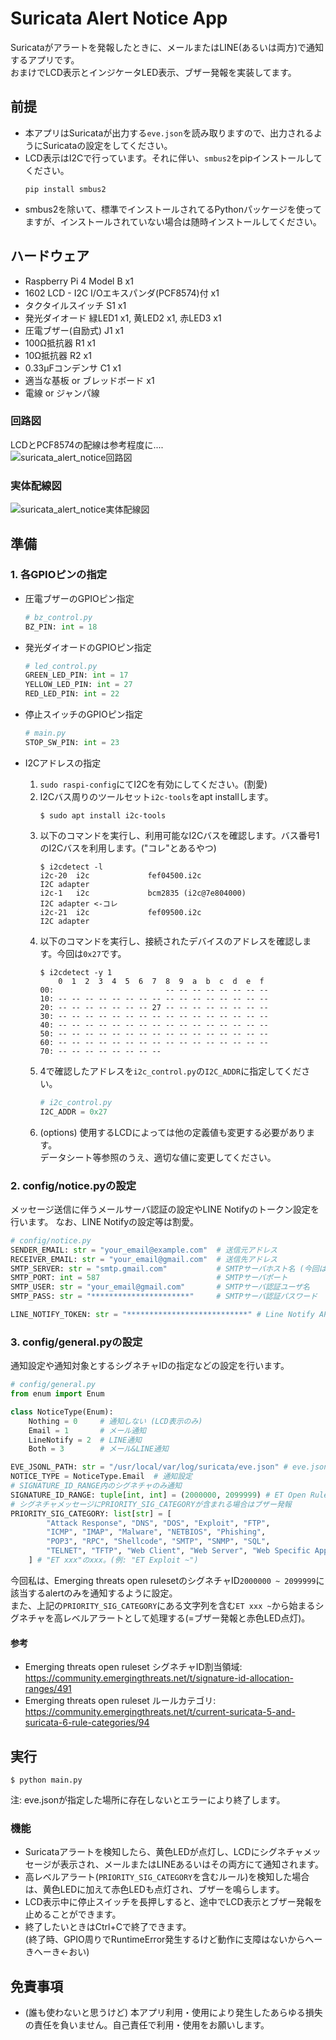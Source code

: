 # Suricata Alert Notice App

Suricataがアラートを発報したときに、メールまたはLINE(あるいは両方)で通知するアプリです。\
おまけでLCD表示とインジケータLED表示、ブザー発報を実装してます。

## 前提
- 本アプリはSuricataが出力する`eve.json`を読み取りますので、出力されるようにSuricataの設定をしてください。
- LCD表示はI2Cで行っています。それに伴い、`smbus2`をpipインストールしてください。
  ```
  pip install smbus2
  ```
- smbus2を除いて、標準でインストールされてるPythonパッケージを使ってますが、インストールされていない場合は随時インストールしてください。

## ハードウェア
- Raspberry Pi 4 Model B x1
- 1602 LCD - I2C I/Oエキスパンダ(PCF8574)付 x1
- タクタイルスイッチ S1 x1
- 発光ダイオード 緑LED1 x1, 黄LED2 x1, 赤LED3 x1
- 圧電ブザー(自励式) J1 x1
- 100Ω抵抗器 R1 x1
- 10Ω抵抗器 R2 x1
- 0.33μFコンデンサ C1 x1
- 適当な基板 or ブレッドボード x1
- 電線 or ジャンパ線

### 回路図
LCDとPCF8574の配線は参考程度に....\
![suricata_alert_notice回路図](images/suricata_alert_notice.svg)

### 実体配線図
![suricata_alert_notice実体配線図](images/suricata_alert_notice_bb.png)

## 準備
### 1. 各GPIOピンの指定
- 圧電ブザーのGPIOピン指定
  ```python
  # bz_control.py
  BZ_PIN: int = 18
  ```

- 発光ダイオードのGPIOピン指定
  ```python
  # led_control.py
  GREEN_LED_PIN: int = 17
  YELLOW_LED_PIN: int = 27
  RED_LED_PIN: int = 22
  ```

- 停止スイッチのGPIOピン指定
  ```python
  # main.py
  STOP_SW_PIN: int = 23
  ```

- I2Cアドレスの指定
  1. `sudo raspi-config`にてI2Cを有効にしてください。(割愛)
  2. I2Cバス周りのツールセット`i2c-tools`をapt installします。
      ```
      $ sudo apt install i2c-tools
      ```
  3. 以下のコマンドを実行し、利用可能なI2Cバスを確認します。バス番号1のI2Cバスを利用します。("コレ"とあるやつ)
      ```
      $ i2cdetect -l
      i2c-20  i2c             fef04500.i2c                            I2C adapter
      i2c-1   i2c             bcm2835 (i2c@7e804000)                  I2C adapter <-コレ
      i2c-21  i2c             fef09500.i2c                            I2C adapter
      ```
  4. 以下のコマンドを実行し、接続されたデバイスのアドレスを確認します。今回は`0x27`です。
      ```
      $ i2cdetect -y 1
          0  1  2  3  4  5  6  7  8  9  a  b  c  d  e  f
      00:                         -- -- -- -- -- -- -- -- 
      10: -- -- -- -- -- -- -- -- -- -- -- -- -- -- -- -- 
      20: -- -- -- -- -- -- -- 27 -- -- -- -- -- -- -- -- 
      30: -- -- -- -- -- -- -- -- -- -- -- -- -- -- -- -- 
      40: -- -- -- -- -- -- -- -- -- -- -- -- -- -- -- -- 
      50: -- -- -- -- -- -- -- -- -- -- -- -- -- -- -- -- 
      60: -- -- -- -- -- -- -- -- -- -- -- -- -- -- -- -- 
      70: -- -- -- -- -- -- -- --                         
      ```
  5. 4で確認したアドレスを`i2c_control.py`の`I2C_ADDR`に指定してください。
      ```python
      # i2c_control.py
      I2C_ADDR = 0x27
      ```
  6. (options) 使用するLCDによっては他の定義値も変更する必要があります。\
  データシート等参照のうえ、適切な値に変更してください。

### 2. config/notice.pyの設定
メッセージ送信に伴うメールサーバ認証の設定やLINE Notifyのトークン設定を行います。
なお、LINE Notifyの設定等は割愛。
```python
# config/notice.py
SENDER_EMAIL: str = "your_email@example.com"  # 送信元アドレス
RECEIVER_EMAIL: str = "your_email@gmail.com"  # 送信先アドレス
SMTP_SERVER: str = "smtp.gmail.com"           # SMTPサーバホスト名 (今回はGmailを利用)
SMTP_PORT: int = 587                          # SMTPサーバポート
SMTP_USER: str = "your_email@gmail.com"       # SMTPサーバ認証ユーザ名
SMTP_PASS: str = "**********************"     # SMTPサーバ認証パスワード

LINE_NOTIFY_TOKEN: str = "***************************" # Line Notify API Access Token
```

### 3. config/general.pyの設定
通知設定や通知対象とするシグネチャIDの指定などの設定を行います。
```python
# config/general.py
from enum import Enum

class NoticeType(Enum):
    Nothing = 0     # 通知しない (LCD表示のみ)
    Email = 1       # メール通知
    LineNotify = 2  # LINE通知
    Both = 3        # メール&LINE通知

EVE_JSONL_PATH: str = "/usr/local/var/log/suricata/eve.json" # eve.json配置場所
NOTICE_TYPE = NoticeType.Email  # 通知設定
# SIGNATURE_ID_RANGE内のシグネチャのみ通知
SIGNATURE_ID_RANGE: tuple[int, int] = (2000000, 2099999) # ET Open Rulesets
# シグネチャメッセージにPRIORITY_SIG_CATEGORYが含まれる場合はブザー発報
PRIORITY_SIG_CATEGORY: list[str] = [
        "Attack Response", "DNS", "DOS", "Exploit", "FTP", 
        "ICMP", "IMAP", "Malware", "NETBIOS", "Phishing", 
        "POP3", "RPC", "Shellcode", "SMTP", "SNMP", "SQL", 
        "TELNET", "TFTP", "Web Client", "Web Server", "Web Specific Apps", "WORM"
    ] # "ET xxx"のxxx。(例: "ET Exploit ~")
```
今回私は、Emerging threats open rulesetのシグネチャID`2000000 ~ 2099999`に該当するalertのみを通知するように設定。\
また、上記の`PRIORITY_SIG_CATEGORY`にある文字列を含む`ET xxx ~`から始まるシグネチャを高レベルアラートとして処理する(=ブザー発報と赤色LED点灯)。

#### 参考
- Emerging threats open ruleset シグネチャID割当領域: \
https://community.emergingthreats.net/t/signature-id-allocation-ranges/491
- Emerging threats open ruleset ルールカテゴリ: \
https://community.emergingthreats.net/t/current-suricata-5-and-suricata-6-rule-categories/94

## 実行
```
$ python main.py
```
注: eve.jsonが指定した場所に存在しないとエラーにより終了します。

### 機能
- Suricataアラートを検知したら、黄色LEDが点灯し、LCDにシグネチャメッセージが表示され、メールまたはLINEあるいはその両方にて通知されます。
- 高レベルアラート(`PRIORITY_SIG_CATEGORY`を含むルール)を検知した場合は、黄色LEDに加えて赤色LEDも点灯され、ブザーを鳴らします。
- LCD表示中に停止スイッチを長押しすると、途中でLCD表示とブザー発報を止めることができます。
- 終了したいときはCtrl+Cで終了できます。\
  (終了時、GPIO周りでRuntimeError発生するけど動作に支障はないからへーきへーき←おい)


## 免責事項
- (誰も使わないと思うけど) 本アプリ利用・使用により発生したあらゆる損失の責任を負いません。自己責任で利用・使用をお願いします。